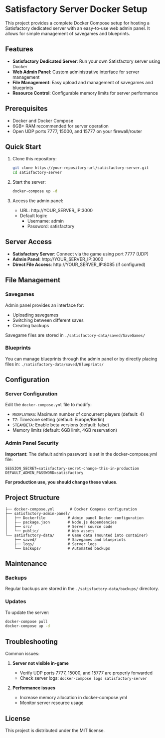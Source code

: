 # Satisfactory Server Docker Setup

This project provides a complete Docker Compose setup for hosting a Satisfactory dedicated server with an easy-to-use web admin panel. It allows for simple management of savegames and blueprints.

## Features

- **Satisfactory Dedicated Server**: Run your own Satisfactory server using Docker
- **Web Admin Panel**: Custom administrative interface for server management
- **File Management**: Easy upload and management of savegames and blueprints
- **Resource Control**: Configurable memory limits for server performance

## Prerequisites

- Docker and Docker Compose
- 6GB+ RAM recommended for server operation
- Open UDP ports 7777, 15000, and 15777 on your firewall/router

## Quick Start

1. Clone this repository:
   ```bash
   git clone https://your-repository-url/satisfactory-server.git
   cd satisfactory-server
   ```

2. Start the server:
   ```bash
   docker-compose up -d
   ```

3. Access the admin panel:
   - URL: http://YOUR_SERVER_IP:3000
   - Default login:
     - Username: admin
     - Password: satisfactory

## Server Access

- **Satisfactory Server**: Connect via the game using port 7777 (UDP)
- **Admin Panel**: http://YOUR_SERVER_IP:3000
- **Direct File Access**: http://YOUR_SERVER_IP:8085 (if configured)

## File Management

### Savegames
Admin panel provides an interface for:
- Uploading savegames
- Switching between different saves
- Creating backups

Savegame files are stored in `./satisfactory-data/saved/SaveGames/`

### Blueprints
You can manage blueprints through the admin panel or by directly placing files in:
`./satisfactory-data/saved/Blueprints/`

## Configuration

### Server Configuration
Edit the `docker-compose.yml` file to modify:

- `MAXPLAYERS`: Maximum number of concurrent players (default: 4)
- `TZ`: Timezone setting (default: Europe/Berlin)
- `STEAMBETA`: Enable beta versions (default: false)
- Memory limits (default: 6GB limit, 4GB reservation)

### Admin Panel Security

**Important**: The default admin password is set in the docker-compose.yml file:
```
SESSION_SECRET=satisfactory-secret-change-this-in-production
DEFAULT_ADMIN_PASSWORD=satisfactory
```

**For production use, you should change these values.**

## Project Structure

```
├── docker-compose.yml       # Docker Compose configuration
├── satisfactory-admin-panel/
│   ├── Dockerfile          # Admin panel Docker configuration
│   ├── package.json        # Node.js dependencies
│   ├── src/                # Server source code
│   └── public/             # Web assets
└── satisfactory-data/      # Game data (mounted into container)
    ├── saved/              # Savegames and blueprints
    ├── logs/               # Server logs
    └── backups/            # Automated backups
```

## Maintenance

### Backups
Regular backups are stored in the `./satisfactory-data/backups/` directory.

### Updates
To update the server:

```bash
docker-compose pull
docker-compose up -d
```

## Troubleshooting

Common issues:

1. **Server not visible in-game**
   - Verify UDP ports 7777, 15000, and 15777 are properly forwarded
   - Check server logs: `docker-compose logs satisfactory-server`

2. **Performance issues**
   - Increase memory allocation in docker-compose.yml
   - Monitor server resource usage

## License

This project is distributed under the MIT license.